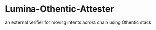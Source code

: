 # Lumina-Othentic-Attester
an external verifier for moving intents across chain using Othentic stack
